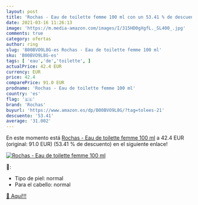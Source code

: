```yaml
---
layout: post
title: 'Rochas - Eau de toilette femme 100 ml con un 53.41 % de descuento'
date: 2021-03-16 11:26:13
image: 'https://m.media-amazon.com/images/I/315HD0gXgfL._SL400_.jpg'
comments: true
category: ofertas
author: ring
slug: 'B00BVO9L8G-es Rochas - Eau de toilette femme 100 ml'
sku: 'B00BVO9L8G-es'
tags: [ 'eau','de','toilette', ]
actualPrice: 42.4 EUR
currency: EUR
price: 42.4
comparePrice: 91.0 EUR
prodname: 'Rochas - Eau de toilette femme 100 ml'
country: 'es'
flag: '🇪🇸'
brand: 'Rochas'
buyurl: 'https://www.amazon.es/dp/B00BVO9L8G/?tag=tolees-21'
descuento: '53.41'
average: '31.002'
---
```


En este momento está [Rochas - Eau de toilette femme 100 ml](https://www.amazon.es/dp/B00BVO9L8G/?tag=tolees-21) a 42.4 EUR (original: 91.0 EUR) (53.41 %  de descuento) en el siguiente enlace!

[![Rochas - Eau de toilette femme 100 ml](https://m.media-amazon.com/images/I/315HD0gXgfL._SL400_.jpg)](https://www.amazon.es/dp/B00BVO9L8G/?tag=tolees-21)

🔎:

- Tipo de piel: normal
- Para el cabello: normal

[🛒 Aquí!!!](https://www.amazon.es/dp/B00BVO9L8G/?tag=tolees-21)
